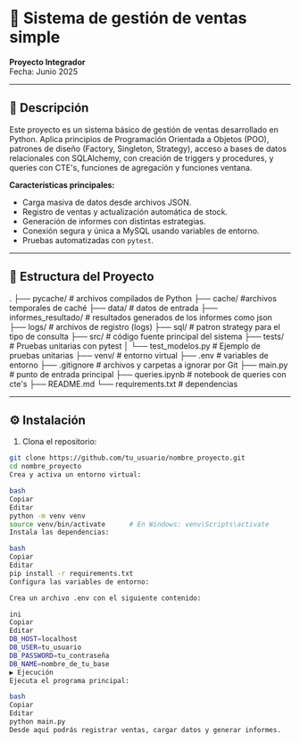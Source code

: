 # 🛒 Sistema de gestión de ventas simple

**Proyecto Integrador**  
Fecha: Junio 2025

---

## 📌 Descripción

Este proyecto es un sistema básico de gestión de ventas desarrollado en Python. Aplica principios de Programación Orientada a Objetos (POO), patrones de diseño (Factory, Singleton, Strategy), acceso a bases de datos relacionales con SQLAlchemy, con creación de triggers y procedures, y queries con CTE's, funciones de agregación y funciones ventana.

**Características principales:**

- Carga masiva de datos desde archivos JSON.  
- Registro de ventas y actualización automática de stock.  
- Generación de informes con distintas estrategias.  
- Conexión segura y única a MySQL usando variables de entorno.  
- Pruebas automatizadas con `pytest`.  

---

## 📁 Estructura del Proyecto

.
├── pycache/ # archivos compilados de Python
├── cache/ #archivos temporales de caché
├── data/ # datos de entrada
├── informes_resultado/ # resultados generados de los informes como json
├── logs/ # archivos de registro (logs)
├── sql/ # patron strategy para el tipo de consulta
├── src/ # código fuente principal del sistema
├── tests/ # Pruebas unitarias con pytest
│ └── test_modelos.py # Ejemplo de pruebas unitarias
├── venv/ # entorno virtual
├── .env # variables de entorno
├── .gitignore # archivos y carpetas a ignorar por Git
├── main.py # punto de entrada principal
├── queries.ipynb # notebook de queries con cte's
├── README.md 
└── requirements.txt # dependencias

---

## ⚙️ Instalación

1. Clona el repositorio:

```bash
git clone https://github.com/tu_usuario/nombre_proyecto.git
cd nombre_proyecto
Crea y activa un entorno virtual:

bash
Copiar
Editar
python -m venv venv
source venv/bin/activate      # En Windows: venv\Scripts\activate
Instala las dependencias:

bash
Copiar
Editar
pip install -r requirements.txt
Configura las variables de entorno:

Crea un archivo .env con el siguiente contenido:

ini
Copiar
Editar
DB_HOST=localhost
DB_USER=tu_usuario
DB_PASSWORD=tu_contraseña
DB_NAME=nombre_de_tu_base
▶️ Ejecución
Ejecuta el programa principal:

bash
Copiar
Editar
python main.py
Desde aquí podrás registrar ventas, cargar datos y generar informes.
